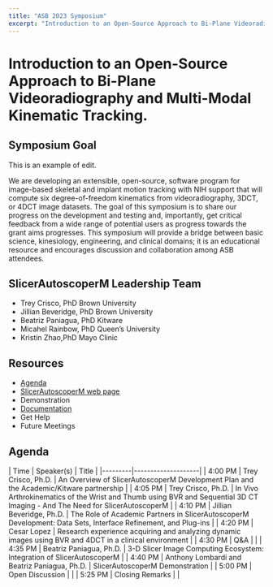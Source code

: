 ```yaml
---
title: "ASB 2023 Symposium"
excerpt: "Introduction to an Open-Source Approach to Bi-Plane Videoradiography and Multi-Modal Kinematic Tracking."
---
```


# Introduction to an Open-Source Approach to Bi-Plane Videoradiography and Multi-Modal Kinematic Tracking.

## Symposium Goal

This is an example of edit.

We are developing an extensible, open-source, software program for image-based skeletal and implant motion tracking with NIH support that will compute six degree-of-freedom kinematics from videoradiography, 3DCT, or 4DCT image datasets. The goal of this symposium is to share our progress on the development and testing and, importantly, get critical feedback from a wide range of potential users as progress towards the grant aims progresses. This symposium will provide a bridge between basic science, kinesiology, engineering, and clinical domains; it is an educational resource and encourages discussion and collaboration among ASB attendees.

## SlicerAutoscoperM Leadership Team

* Trey Crisco, PhD Brown University
* Jillian Beveridge, PhD Brown University
* Beatriz Paniagua, PhD Kitware
* Micahel Rainbow, PhD Queen’s University
* Kristin Zhao,PhD Mayo Clinic

## Resources

* [Agenda](#agenda)
* [SlicerAutoscoperM web page](autoscoperm.slicer.org/)
* Demonstration
* [Documentation](https://autoscoperm.slicer.org/documentation/)
* Get Help
* Future Meetings


## Agenda

| Time    | Speaker(s) | Title |
|---------|--------------------|
| 4:00 PM | Trey Crisco, Ph.D.       | An Overview of SlicerAutoscoperM Development Plan and the Academic/Kitware partnership |
| 4:05 PM | Trey Crisco, Ph.D.       | In Vivo Arthrokinematics of the Wrist and Thumb using BVR and Sequential 3D CT Imaging - And The Need for SlicerAutoscoperM |
| 4:10 PM | Jillian Beveridge, Ph.D. | The Role of Academic Partners in SlicerAutoscoperM Development: Data Sets, Interface Refinement, and Plug-ins |
| 4:20 PM | Cesar Lopez	             | Research experience acquiring and analyzing dynamic images using BVR and 4DCT in a clinical environment |
| 4:30 PM | Q&A	                     | |
| 4:35 PM | Beatriz Paniagua, Ph.D. | 3-D Slicer Image Computing Ecosystem: Integration of SlicerAutoscoperM |
| 4:40 PM | Anthony Lombardi and Beatriz Paniagua, Ph.D. | SlicerAutoscoperM Demonstration |
| 5:00 PM | Open Discussion | |
| 5:25 PM | Closing Remarks | |
